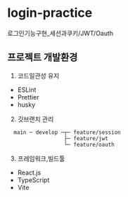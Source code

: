 # login-practice
로그인기능구현_세션과쿠키/JWT/Oauth

## 프로젝트 개발환경
1. 코드일관성 유지
  - ESLint
  - Prettier
  - husky
2. 깃브랜치 관리
```
  main ─ develop ─┬─ feature/session   
                  ├─ feature/jwt   
                  └─ feature/oauth   
```
3. 프레임워크,빌드툴
  - React.js
  - TypeScript
  - Vite
  
